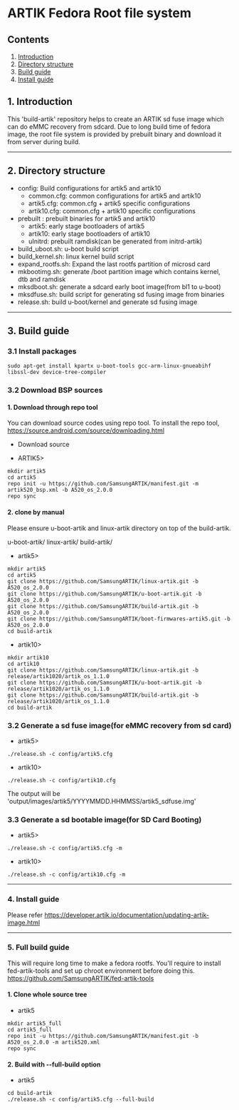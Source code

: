 # ARTIK Fedora Root file system
## Contents
1. [Introduction](#1-introduction)
2. [Directory structure](#2-directory-structure)
3. [Build guide](#3-build-guide)
4. [Install guide](#4-install-guide)

## 1. Introduction
This 'build-artik' repository helps to create an ARTIK sd fuse image which can
do eMMC recovery from sdcard. Due to long build time of fedora image, the root
file system is provided by prebuilt binary and download it from server during
build.

---
## 2. Directory structure
+ config: Build configurations for artik5 and artik10
	+ common.cfg: common configurations for artik5 and artik10
	+ artik5.cfg: common.cfg + artik5 specific configurations
	+ artik10.cfg: common.cfg + artik10 specific configurations
+ prebuilt : prebuilt binaries for artik5 and artik10
	+ artik5: early stage bootloaders of artik5
	+ artik10: early stage bootloaders of artik10
	+ uInitrd: prebuilt ramdisk(can be generated from initrd-artik)
+ build_uboot.sh: u-boot build script
+ build_kernel.sh: linux kernel build script
+ expand_rootfs.sh: Expand the last rootfs partition of microsd card
+ mkbootimg.sh: generate /boot partition image which contains kernel, dtb and ramdisk
+ mksdboot.sh: generate a sdcard early boot image(from bl1 to u-boot)
+ mksdfuse.sh: build script for generating sd fusing image from binaries
+ release.sh: build u-boot/kernel and generate sd fusing image

---
## 3. Build guide
### 3.1 Install packages
```
sudo apt-get install kpartx u-boot-tools gcc-arm-linux-gnueabihf libssl-dev device-tree-compiler
```

### 3.2 Download BSP sources
#### 1. Download through repo tool
You can download source codes using repo tool. To install the repo tool,
    https://source.android.com/source/downloading.html
* Download source
+ ARTIK5>
```
mkdir artik5
cd artik5
repo init -u https://github.com/SamsungARTIK/manifest.git -m artik520_bsp.xml -b A520_os_2.0.0
repo sync
```

#### 2. clone by manual

Please ensure u-boot-artik and linux-artik directory on top of the build-artik.

u-boot-artik/
linux-artik/
build-artik/

+ artik5>
```
mkdir artik5
cd artik5
git clone https://github.com/SamsungARTIK/linux-artik.git -b A520_os_2.0.0
git clone https://github.com/SamsungARTIK/u-boot-artik.git -b A520_os_2.0.0
git clone https://github.com/SamsungARTIK/build-artik.git -b A520_os_2.0.0
git clone https://github.com/SamsungARTIK/boot-firmwares-artik5.git -b A520_os_2.0.0
cd build-artik
```
+ artik10>
```
mkdir artik10
cd artik10
git clone https://github.com/SamsungARTIK/linux-artik.git -b release/artik1020/artik_os_1.1.0
git clone https://github.com/SamsungARTIK/u-boot-artik.git -b release/artik1020/artik_os_1.1.0
git clone https://github.com/SamsungARTIK/build-artik.git -b release/artik1020/artik_os_1.1.0
cd build-artik
```

### 3.2 Generate a sd fuse image(for eMMC recovery from sd card)
+ artik5>
```
./release.sh -c config/artik5.cfg
```
+ artik10>
```
./release.sh -c config/artik10.cfg
```

The output will be 'output/images/artik5/YYYYMMDD.HHMMSS/artik5_sdfuse.img'

### 3.3 Generate a sd bootable image(for SD Card Booting)
+ artik5>
```
./release.sh -c config/artik5.cfg -m
```
+ artik10>
```
./release.sh -c config/artik10.cfg -m
```

---
### 4. Install guide
Please refer https://developer.artik.io/documentation/updating-artik-image.html

---
### 5. Full build guide
This will require long time to make a fedora rootfs. You'll require to install
fed-artik-tools and set up chroot environment before doing this.
https://github.com/SamsungARTIK/fed-artik-tools

#### 1. Clone whole source tree
+ artik5
```
mkdir artik5_full
cd artik5_full
repo init -u https://github.com/SamsungARTIK/manifest.git -b A520_os_2.0.0 -m artik520.xml
repo sync
```

#### 2. Build with --full-build option
+ artik5
```
cd build-artik
./release.sh -c config/artik5.cfg --full-build
```
